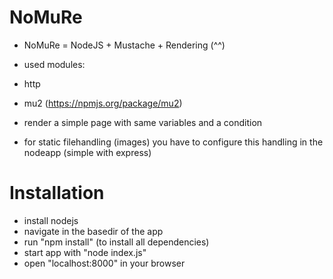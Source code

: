 NoMuRe
======

* NoMuRe = NodeJS + Mustache + Rendering (^^)
* used modules:
* http
* mu2 (https://npmjs.org/package/mu2)

* render a simple page with same variables and a condition

* for static filehandling (images) you have to configure this handling in the nodeapp (simple with express)

Installation
============
* install nodejs
* navigate in the basedir of the app
* run "npm install" (to install all dependencies)
* start app with "node index.js"
* open "localhost:8000" in your browser
